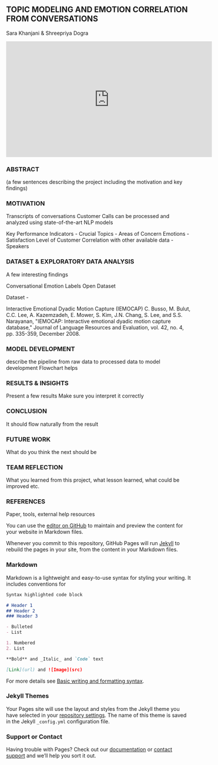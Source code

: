 ## TOPIC MODELING AND EMOTION CORRELATION FROM CONVERSATIONS
Sara Khanjani & Shreepriya Dogra

<iframe width="560" height="315" src="https://www.youtube.com/embed/H7xcnrfm9oU" title="YouTube video player" frameborder="0" allow="accelerometer; autoplay; clipboard-write; encrypted-media; gyroscope; picture-in-picture" allowfullscreen></iframe>

### ABSTRACT

(a few sentences describing the project including the motivation and key findings)

### MOTIVATION

Transcripts of conversations Customer Calls can be processed and analyzed using state-of-the-art NLP models

Key Performance Indicators - 
Crucial Topics - Areas of Concern 
Emotions - Satisfaction Level of Customer
Correlation with other available data - Speakers 


### DATASET & EXPLORATORY DATA ANALYSIS
A few interesting findings

Conversational
Emotion Labels
Open Dataset

Dataset -

Interactive Emotional Dyadic Motion Capture (IEMOCAP)
C. Busso, M. Bulut, C.C. Lee, A. Kazemzadeh, E. Mower, S. Kim, J.N. Chang, S. Lee, and S.S. Narayanan, "IEMOCAP: Interactive emotional dyadic motion capture database," Journal of Language Resources and Evaluation, vol. 42, no. 4, pp. 335-359, December 2008. 



### MODEL DEVELOPMENT
describe the pipeline from raw data to processed data to model development
Flowchart helps

### RESULTS & INSIGHTS 
Present a few results
Make sure you interpret it correctly 

### CONCLUSION
It should flow naturally from the result

### FUTURE WORK
What do you think the next should be

### TEAM REFLECTION
What you learned from this project, what lesson learned, what could be improved etc.

### REFERENCES
Paper, tools, external help resources




You can use the [editor on GitHub](https://github.com/shreepriyadogra/TopicModel_EmotionCorrelation/edit/gh-pages/index.md) to maintain and preview the content for your website in Markdown files.

Whenever you commit to this repository, GitHub Pages will run [Jekyll](https://jekyllrb.com/) to rebuild the pages in your site, from the content in your Markdown files.

### Markdown

Markdown is a lightweight and easy-to-use syntax for styling your writing. It includes conventions for

```markdown
Syntax highlighted code block

# Header 1
## Header 2
### Header 3

- Bulleted
- List

1. Numbered
2. List

**Bold** and _Italic_ and `Code` text

[Link](url) and ![Image](src)
```

For more details see [Basic writing and formatting syntax](https://docs.github.com/en/github/writing-on-github/getting-started-with-writing-and-formatting-on-github/basic-writing-and-formatting-syntax).

### Jekyll Themes

Your Pages site will use the layout and styles from the Jekyll theme you have selected in your [repository settings](https://github.com/shreepriyadogra/TopicModel_EmotionCorrelation/settings/pages). The name of this theme is saved in the Jekyll `_config.yml` configuration file.

### Support or Contact

Having trouble with Pages? Check out our [documentation](https://docs.github.com/categories/github-pages-basics/) or [contact support](https://support.github.com/contact) and we’ll help you sort it out.
